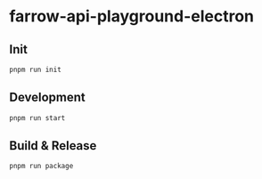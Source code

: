 # farrow-api-playground-electron

## Init

```bash
pnpm run init
```

## Development

```bash
pnpm run start
```

## Build & Release

```bash
pnpm run package
```
